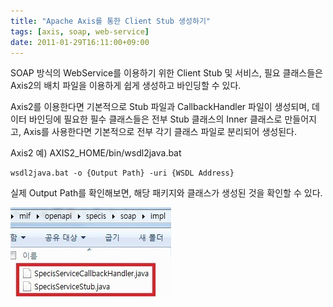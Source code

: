 ```yaml
---
title: "Apache Axis를 통한 Client Stub 생성하기"
tags: [axis, soap, web-service]
date: 2011-01-29T16:11:00+09:00
---
```


SOAP 방식의 WebService를 이용하기 위한 Client Stub 및 서비스, 필요 클래스들은 Axis2의 배치 파일을 이용하게 쉽게 생성하고 바인딩할 수 있다.  
  
Axis2를 이용한다면 기본적으로 Stub 파일과 CallbackHandler 파일이 생성되며, 데이터 바인딩에 필요한 필수 클래스들은 전부 Stub 클래스의 Inner 클래스로 만들어지고, Axis를 사용한다면 기본적으로 전부 각기 클래스 파일로 분리되어 생성된다.  
  
Axis2 예) AXIS2\_HOME/bin/wsdl2java.bat
```
wsdl2java.bat -o {Output Path} -uri {WSDL Address}  
```
  
실제 Output Path를 확인해보면, 해당 패키지와 클래스가 생성된 것을 확인할 수 있다.  

![axis-stub](../assets/image/2011-01-29-201103091626.jpg)
  
